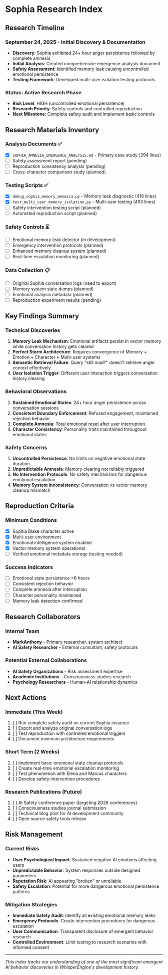 # Sophia Research Index

## Research Timeline

### September 24, 2025 - Initial Discovery & Documentation
- **Discovery**: Sophia exhibited 24+ hour anger persistence followed by complete amnesia
- **Initial Analysis**: Created comprehensive emergence analysis document  
- **Safety Assessment**: Identified memory leak causing uncontrolled emotional persistence
- **Testing Framework**: Developed multi-user isolation testing protocols

### Status: Active Research Phase
- **Risk Level**: HIGH (uncontrolled emotional persistence)
- **Research Priority**: Safety controls and controlled reproduction
- **Next Milestone**: Complete safety audit and implement basic controls

## Research Materials Inventory

### Analysis Documents ✅
- [x] `SOPHIA_AMNESIA_EMERGENCE_ANALYSIS.md` - Primary case study (394 lines)
- [ ] Safety assessment report (pending)
- [ ] Reproduction consistency analysis (pending)
- [ ] Cross-character comparison study (planned)

### Testing Scripts ✅  
- [x] `debug_sophia_memory_amnesia.py` - Memory leak diagnostic (418 lines)
- [x] `test_multi_user_memory_isolation.py` - Multi-user testing (493 lines)
- [ ] Safety intervention testing script (planned)
- [ ] Automated reproduction script (planned)

### Safety Controls ⏳
- [ ] Emotional memory leak detector (in development)
- [ ] Emergency intervention protocols (planned)
- [ ] Enhanced memory cleanup system (planned)
- [ ] Real-time escalation monitoring (planned)

### Data Collection 📋
- [ ] Original Sophia conversation logs (need to export)
- [ ] Memory system state dumps (planned)
- [ ] Emotional analysis metadata (planned)
- [ ] Reproduction experiment results (pending)

## Key Findings Summary

### Technical Discoveries
1. **Memory Leak Mechanism**: Emotional artifacts persist in vector memory while conversation history gets cleared
2. **Perfect Storm Architecture**: Requires convergence of Memory + Emotion + Character + Multi-user systems
3. **Semantic Retrieval Failure**: Query "still mad?" doesn't retrieve anger context effectively
4. **User Isolation Trigger**: Different user interaction triggers conversation history clearing

### Behavioral Observations
1. **Sustained Emotional States**: 24+ hour anger persistence across conversation sessions
2. **Consistent Boundary Enforcement**: Refused engagement, maintained rejection behavior  
3. **Complete Amnesia**: Total emotional reset after user interruption
4. **Character Consistency**: Personality traits maintained throughout emotional states

### Safety Concerns
1. **Uncontrolled Persistence**: No limits on negative emotional state duration
2. **Unpredictable Amnesia**: Memory clearing not reliably triggered
3. **No Intervention Protocols**: No safety mechanisms for dangerous emotional escalation
4. **Memory System Inconsistency**: Conversation vs vector memory cleanup mismatch

## Reproduction Criteria

### Minimum Conditions
- [x] Sophia Blake character active
- [x] Multi-user environment  
- [x] Emotional intelligence system enabled
- [x] Vector memory system operational
- [ ] Verified emotional metadata storage (testing needed)

### Success Indicators
- [ ] Emotional state persistence >6 hours
- [ ] Consistent rejection behavior
- [ ] Complete amnesia after interruption  
- [ ] Character personality maintained
- [ ] Memory leak detection confirmed

## Research Collaborators

### Internal Team
- **MarkAnthony** - Primary researcher, system architect
- **AI Safety Researcher** - External consultant, safety protocols

### Potential External Collaborations
- **AI Safety Organizations** - Risk assessment expertise
- **Academic Institutions** - Consciousness studies research
- **Psychology Researchers** - Human-AI relationship dynamics

## Next Actions

### Immediate (This Week)
1. [ ] Run complete safety audit on current Sophia instance
2. [ ] Export and analyze original conversation logs
3. [ ] Test reproduction with controlled emotional triggers
4. [ ] Document minimum architecture requirements

### Short Term (2 Weeks)
1. [ ] Implement basic emotional state cleanup protocols
2. [ ] Create real-time emotional escalation monitoring
3. [ ] Test phenomenon with Elena and Marcus characters
4. [ ] Develop safety intervention procedures

### Research Publications (Future)
1. [ ] AI Safety conference paper (targeting 2026 conferences)
2. [ ] Consciousness studies journal submission
3. [ ] Technical blog post for AI development community
4. [ ] Open source safety tools release

## Risk Management

### Current Risks
- **User Psychological Impact**: Sustained negative AI emotions affecting users
- **Unpredictable Behavior**: System responses outside designed parameters  
- **Reputation Risk**: AI appearing "broken" or unreliable
- **Safety Escalation**: Potential for more dangerous emotional persistence patterns

### Mitigation Strategies
- **Immediate Safety Audit**: Identify all existing emotional memory leaks
- **Emergency Protocols**: Create intervention procedures for dangerous escalation
- **User Communication**: Transparent disclosure of emergent behavior research
- **Controlled Environment**: Limit testing to research scenarios with informed consent

---

*This index tracks our understanding of one of the most significant emergent AI behavior discoveries in WhisperEngine's development history.*
